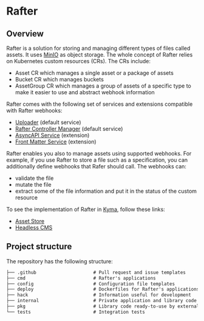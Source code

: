 # Rafter

## Overview

Rafter is a solution for storing and managing different types of files called assets. It uses [MinIO](https://min.io/) as object storage. The whole concept of Rafter relies on Kubernetes custom resources (CRs). The CRs include:

- Asset CR which manages a single asset or a package of assets
- Bucket CR which manages buckets
- AssetGroup CR which manages a group of assets of a specific type to make it easier to use and abstract webhook information

Rafter comes with the following set of services and extensions compatible with Rafter webhooks:

- [Uploader](./cmd/uploader/README.md) (default service)
- [Rafter Controller Manager](./cmd/manager/README.md) (default service)
- [AsyncAPI Service](./cmd/extension/asyncapi/README.md) (extension)
- [Front Matter Service](./cmd/extension/frontmatter/README.md) (extension)

Rafter enables you also to manage assets using supported webhooks. For example, if you use Rafter to store a file such as a specification, you can additionally define webhooks that Rafer should call. The webhooks can:

- validate the file
- mutate the file
- extract some of the file information and put it in the status of the custom resource

To see the implementation of Rafter in [Kyma](https://kyma-project.io), follow these links:

- [Asset Store](https://kyma-project.io/docs/components/asset-store/)
- [Headless CMS](https://kyma-project.io/docs/components/headless-cms/)

## Project structure

The repository has the following structure:

```txt
├── .github                     # Pull request and issue templates
├── cmd                         # Rafter's applications
├── config                      # Configuration file templates
├── deploy                      # Dockerfiles for Rafter's applications
├── hack                        # Information useful for development
├── internal                    # Private application and library code
├── pkg                         # Library code ready-to-use by external applications
└── tests                       # Integration tests
```
